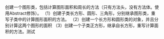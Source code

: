 创建一个图形类，包括计算图形面积和周长的方法（只有方法头，没有方法体。使用Abstract修饰）。
（1）创建子类长方形、圆形、三角形，分别继承图形类，重写子类中的计算图形面积的方法。
（2）创建一个长方形和圆形类的对象，并且分别计算这两个图形的面积
（3）创建一个子类正方形，继承自长方形，重写计算面积的方法。测试
